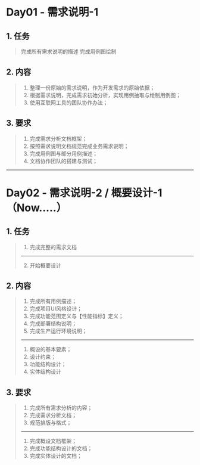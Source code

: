 # Day01 - 需求说明-1 
## 1. 任务

>完成所有需求说明的描述
>完成用例图绘制

## 2. 内容

>1. 整理一份原始的需求说明，作为开发需求的原始依据；
>2. 根据需求说明，完成需求初始分析，实现用例抽取与绘制用例图；
>3. 使用互联网工具的团队协作办法；

## 3. 要求

>1. 完成需求分析文档框架；
>2. 按照需求说明文档规范完成业务需求说明；
>3. 完成用例图与部分用例描述；
>4. 文档协作团队的搭建与测试；

----

# Day02 - 需求说明-2 / 概要设计-1（Now.....）
## 1. 任务
>1. 完成完整的需求文档
>---
>2. 开始概要设计
## 2. 内容
>1.  完成所有用例描述；
>2.  完成项目UI风格设计；
>3.  完成功能范围定义与【性能指标】定义；
>4.  完成部署结构说明；
>5.  完成生产运行环境说明； 
>---
>1. 概设的基本要素；
>2. 设计约束；
>3. 功能结构设计；
>4. 实体结构设计

## 3. 要求
>1. 完成所有需求分析的内容；
>2. 完成需求分析文档；
>3. 规范排版与格式；
>----
>1. 完成概设文档框架；
>2. 完成功能结构设计的文档；
>3. 完成实体设计的文档；
